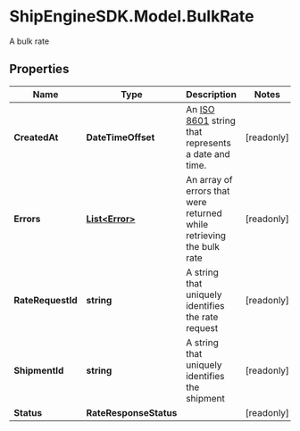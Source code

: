 # ShipEngineSDK.Model.BulkRate
A bulk rate

## Properties

Name | Type | Description | Notes
------------ | ------------- | ------------- | -------------
**CreatedAt** | **DateTimeOffset** | An [ISO 8601](https://en.wikipedia.org/wiki/ISO_8601) string that represents a date and time.  | [readonly] 
**Errors** | [**List&lt;Error&gt;**](Error.md) | An array of errors that were returned while retrieving the bulk rate | [readonly] 
**RateRequestId** | **string** | A string that uniquely identifies the rate request | [readonly] 
**ShipmentId** | **string** | A string that uniquely identifies the shipment | [readonly] 
**Status** | **RateResponseStatus** |  | [readonly] 

